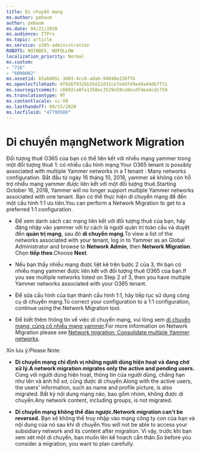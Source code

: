 ```yaml
---
title: Di chuyển mạng
ms.author: pebaum
author: pebaum
ms.date: 04/21/2020
ms.audience: ITPro
ms.topic: article
ms.service: o365-administration
ROBOTS: NOINDEX, NOFOLLOW
localization_priority: Normal
ms.custom:
- "716"
- "6000002"
ms.assetid: b5ab885c-3803-4cc8-adab-94848e226ffb
ms.openlocfilehash: 6f026f932bb35d12d32ce7eddf49e49a44db7f31
ms.sourcegitcommit: c6692ce0fa1358ec3529e59ca0ecdfdea4cdc759
ms.translationtype: MT
ms.contentlocale: vi-VN
ms.lasthandoff: 09/15/2020
ms.locfileid: "47799586"
---
```

# <a name="network-migration"></a><span data-ttu-id="33af6-102">Di chuyển mạng</span><span class="sxs-lookup"><span data-stu-id="33af6-102">Network Migration</span></span>

<span data-ttu-id="33af6-103">Đối tượng thuê O365 của bạn có thể liên kết với nhiều mạng yammer trong một đối tượng thuê 1: có nhiều cấu hình mạng.</span><span class="sxs-lookup"><span data-stu-id="33af6-103">Your O365 tenant is possibly associated with multiple Yammer networks in a 1 tenant : Many networks configuration.</span></span> <span data-ttu-id="33af6-104">Bắt đầu từ ngày 16 tháng 10, 2018, yammer sẽ không còn hỗ trợ nhiều mạng yammer được liên kết với một đối tượng thuê.</span><span class="sxs-lookup"><span data-stu-id="33af6-104">Starting October 16, 2018, Yammer will no longer support multiple Yammer networks associated with one tenant.</span></span> <span data-ttu-id="33af6-105">Bạn có thể thực hiện di chuyển mạng để đến một cấu hình 1:1 ưu tiên.</span><span class="sxs-lookup"><span data-stu-id="33af6-105">You can perform a Network Migration to get to a preferred 1:1 configuration.</span></span>
  
- <span data-ttu-id="33af6-106">Để xem danh sách các mạng liên kết với đối tượng thuê của bạn, hãy đăng nhập vào yammer với tư cách là người quản trị toàn cầu và duyệt đến **quản trị mạng**, sau đó **di chuyển mạng**.</span><span class="sxs-lookup"><span data-stu-id="33af6-106">To view a list of the networks associated with your tenant, log in to Yammer as an Global Administrator and browse to **Network Admin**, then **Network Migration**.</span></span> <span data-ttu-id="33af6-107">Chọn **tiếp theo**.</span><span class="sxs-lookup"><span data-stu-id="33af6-107">Choose **Next**.</span></span>

- <span data-ttu-id="33af6-108">Nếu bạn thấy nhiều mạng được liệt kê trên bước 2 của 3, thì bạn có nhiều mạng yammer được liên kết với đối tượng thuê O365 của bạn.</span><span class="sxs-lookup"><span data-stu-id="33af6-108">If you see multiple networks listed on Step 2 of 3, then you have multiple Yammer networks associated with your O365 tenant.</span></span>

- <span data-ttu-id="33af6-109">Để sửa cấu hình của bạn thành cấu hình 1:1, hãy tiếp tục sử dụng công cụ di chuyển mạng.</span><span class="sxs-lookup"><span data-stu-id="33af6-109">To correct your configuration to a 1:1 configuration, continue using the Network Migration tool.</span></span>

- <span data-ttu-id="33af6-110">Để biết thêm thông tin về việc di chuyển mạng, vui lòng xem [di chuyển mạng: củng cố nhiều mạng yammer](https://docs.microsoft.com/yammer/configure-your-yammer-network/consolidate-multiple-yammer-networks).</span><span class="sxs-lookup"><span data-stu-id="33af6-110">For more information on Network Migration please see [Network migration: Consolidate multiple Yammer networks](https://docs.microsoft.com/yammer/configure-your-yammer-network/consolidate-multiple-yammer-networks).</span></span>

<span data-ttu-id="33af6-111">Xin lưu ý:</span><span class="sxs-lookup"><span data-stu-id="33af6-111">Please Note:</span></span>
  
- <span data-ttu-id="33af6-112">**Di chuyển mạng chỉ định vị những người dùng hiện hoạt và đang chờ xử lý.**</span><span class="sxs-lookup"><span data-stu-id="33af6-112">**A network migration migrates only the active and pending users.**</span></span> <span data-ttu-id="33af6-113">Cùng với người dùng hiện hoạt, thông tin của người dùng, chẳng hạn như tên và ảnh hồ sơ, cũng được di chuyển.</span><span class="sxs-lookup"><span data-stu-id="33af6-113">Along with the active users, the users' information, such as name and profile picture, is also migrated.</span></span> <span data-ttu-id="33af6-114">Bất kỳ nội dung mạng nào, bao gồm nhóm, không được di chuyển.</span><span class="sxs-lookup"><span data-stu-id="33af6-114">Any network content, including groups, is not migrated.</span></span>

- <span data-ttu-id="33af6-115">**Di chuyển mạng không thể đảo ngược.**</span><span class="sxs-lookup"><span data-stu-id="33af6-115">**Network migration can't be reversed.**</span></span> <span data-ttu-id="33af6-116">Bạn sẽ không thể truy nhập vào mạng công ty con của bạn và nội dung của nó sau khi di chuyển.</span><span class="sxs-lookup"><span data-stu-id="33af6-116">You will not be able to access your subsidiary network and its content after migration.</span></span> <span data-ttu-id="33af6-117">Vì vậy, trước khi bạn xem xét một di chuyển, bạn muốn lên kế hoạch cẩn thận.</span><span class="sxs-lookup"><span data-stu-id="33af6-117">So before you consider a migration, you want to plan carefully.</span></span>
